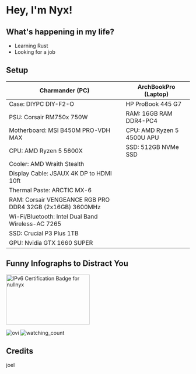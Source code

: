 # Hey, I'm Nyx!

## What's happening in my life?
- Learning Rust
- Looking for a job


## Setup
| **Charmander (PC)** 	| **ArchBookPro (Laptop)** 	|
|---	|---	|
| Case: DIYPC DIY-F2-O 	| HP ProBook 445 G7 	|
| PSU: Corsair RM750x 750W 	| RAM: 16GB RAM DDR4-PC4 	|
| Motherboard: MSI B450M PRO-VDH MAX 	| CPU: AMD Ryzen 5 4500U APU 	|
| CPU: AMD Ryzen 5 5600X 	| SSD: 512GB NVMe SSD 	|
| Cooler: AMD Wraith Stealth 	|  	|
| Display Cable: JSAUX 4K DP to HDMI 10ft 	|  	|
| Thermal Paste: ARCTIC MX-6 	|  	|
| RAM: Corsair VENGEANCE RGB PRO DDR4 32GB (2x16GB) 3600MHz 	|  	|
| Wi-Fi/Bluetooth: Intel Dual Band Wireless-AC 7265 	|  	|
| SSD: Crucial P3 Plus 1TB 	|  	|
| GPU: Nvidia GTX 1660 SUPER 	|  	|

## Funny Infographs to Distract You
<img src="https://ipv6.he.net/certification/create_badge.php?pass_name=nullnyx&badge=3" style="border: 0; width: 229px; height: 137px" alt="IPv6 Certification Badge for nullnyx"></img>

<img src="https://github-readme-stats.vercel.app/api/top-langs?username=onyxcode&show_icons=true&locale=en&layout=compact&theme=tokyonight" alt="ovi" />

<img src="https://komarev.com/ghpvc/?username=onyxcode&color=blueviolet" alt="watching_count" />


## Credits
joel
